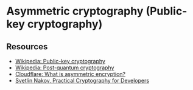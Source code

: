 # Asymmetric cryptography (Public-key cryptography)


## Resources
* [Wikipedia: Public-key cryptography](https://en.wikipedia.org/wiki/Public-key_cryptography)
* [Wikipedia: Post-quantum cryptography](https://en.wikipedia.org/wiki/Post-quantum_cryptography)
* [Cloudflare: What is asymmetric encryption?](https://www.cloudflare.com/en-gb/learning/ssl/what-is-asymmetric-encryption/)
* [Svetlin Nakov, Practical Cryptography for Developers](https://cryptobook.nakov.com/)

